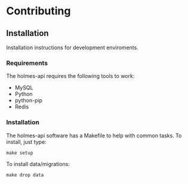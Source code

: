 Contributing
============

Installation
------------

Installation instructions for development enviroments.

### Requirements

The holmes-api requires the following tools to work:

* MySQL
* Python
* python-pip
* Redis

### Installation

The holmes-api software has a Makefile to help with common tasks. To install, just type:

    make setup

To install data/migrations:

    make drop data
